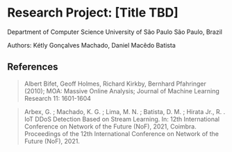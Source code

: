 # Research Project: [Title TBD]

Department of Computer Science
University of São Paulo
São Paulo, Brazil

Authors: Kétly Gonçalves Machado, Daniel Macêdo Batista

## References

> Albert Bifet, Geoff Holmes, Richard Kirkby, Bernhard Pfahringer (2010); MOA: Massive Online Analysis; Journal of Machine Learning Research 11: 1601-1604

> Arbex, G. ; Machado, K. G. ; Lima, M. N. ; Batista, D. M. ; Hirata Jr., R. . IoT DDoS Detection Based on Stream Learning. In: 12th International Conference on Network of the Future (NoF), 2021, Coimbra. Proceedings of the 12th International Conference on Network of the Future (NoF), 2021.